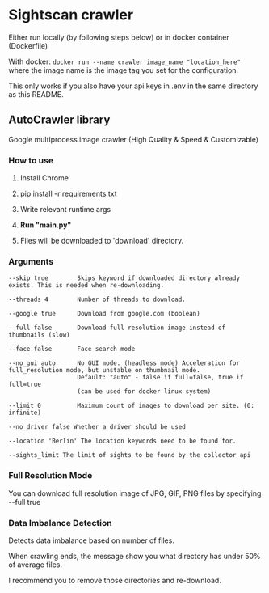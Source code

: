# Sightscan crawler

Either run locally (by following steps below) or in docker container (Dockerfile)

With docker: `docker run --name crawler image_name "location_here"` where the image name is the image tag
you set for the configuration.

This only works if you also have your api keys in .env in the same directory as this README.

## AutoCrawler library
Google multiprocess image crawler (High Quality & Speed & Customizable)

### How to use

1. Install Chrome

2. pip install -r requirements.txt

3. Write relevant runtime args

4. **Run "main.py"**

5. Files will be downloaded to 'download' directory.


### Arguments

```
--skip true        Skips keyword if downloaded directory already exists. This is needed when re-downloading.

--threads 4        Number of threads to download.

--google true      Download from google.com (boolean)

--full false       Download full resolution image instead of thumbnails (slow)

--face false       Face search mode

--no_gui auto      No GUI mode. (headless mode) Acceleration for full_resolution mode, but unstable on thumbnail mode.
                   Default: "auto" - false if full=false, true if full=true
                   (can be used for docker linux system)

--limit 0          Maximum count of images to download per site. (0: infinite)

--no_driver false Whether a driver should be used

--location 'Berlin' The location keywords need to be found for.

--sights_limit The limit of sights to be found by the collector api
```


### Full Resolution Mode

You can download full resolution image of JPG, GIF, PNG files by specifying --full true


### Data Imbalance Detection

Detects data imbalance based on number of files.

When crawling ends, the message show you what directory has under 50% of average files.

I recommend you to remove those directories and re-download.
